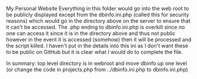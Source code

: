 My Personal Website
Everything in this folder would go into the web root to be publicly displayed except from the dbinfo.ini.php (called this for security reasons) which would go in the directory above on the server to ensure that it can't be accessed. The .php ending to dbinfo.ini.php is overkill since no one can access it since it is in the directory above and thus not public however in the event it is accessed (somehow) then it will be processed and the script killed. I haven't put in the details into this ini as I don't want these to be public on GitHub but it is clear what I would do to complete the file.

In summary: top level directory is in webroot and move dbinfo up one level (or change the code in projects.php from ../dbinfo.ini.php to dbinfo.ini.php)
